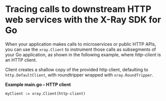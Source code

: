 # Tracing calls to downstream HTTP web services with the X\-Ray SDK for Go<a name="xray-sdk-go-httpclients"></a>

When your application makes calls to microservices or public HTTP APIs, you can use the `xray.Client` to instrument those calls as subsegments of your Go application, as shown in the following example, where *http\-client* is an HTTP client\.

Client creates a shallow copy of the provided http client, defaulting to `http.DefaultClient`, with roundtripper wrapped with `xray.RoundTripper`\.

**Example main\.go – HTTP client**  

```
myClient := xray.Client(http-client)
```